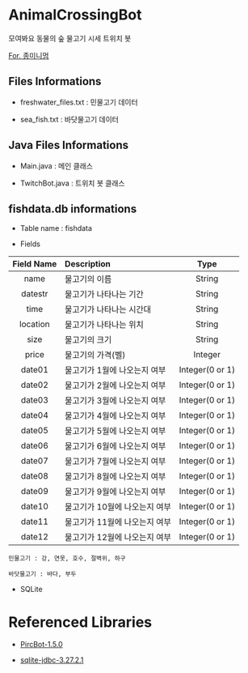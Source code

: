 # AnimalCrossingBot

모여봐요 동물의 숲 물고기 시세 트위치 봇

[For. 종미니멈](https://www.twitch.tv/derbls)


## Files Informations

* freshwater_files.txt : 민물고기 데이터

* sea_fish.txt : 바닷물고기 데이터


## Java Files Informations

* Main.java : 메인 클래스

* TwitchBot.java : 트위치 봇 클래스


## fishdata.db informations

* Table name : fishdata

* Fields

|Field Name|Description|Type|
|:---:|:---|:---:|
|name|물고기의 이름|String|
|datestr|물고기가 나타나는 기간|String|
|time|물고기가 나타나는 시간대|String|
|location|물고기가 나타나는 위치|String|
|size|물고기의 크기|String|
|price|물고기의 가격(벨)|Integer|
|date01|물고기가 1월에 나오는지 여부|Integer(0 or 1)|
|date02|물고기가 2월에 나오는지 여부|Integer(0 or 1)|
|date03|물고기가 3월에 나오는지 여부|Integer(0 or 1)|
|date04|물고기가 4월에 나오는지 여부|Integer(0 or 1)|
|date05|물고기가 5월에 나오는지 여부|Integer(0 or 1)|
|date06|물고기가 6월에 나오는지 여부|Integer(0 or 1)|
|date07|물고기가 7월에 나오는지 여부|Integer(0 or 1)|
|date08|물고기가 8월에 나오는지 여부|Integer(0 or 1)|
|date09|물고기가 9월에 나오는지 여부|Integer(0 or 1)|
|date10|물고기가 10월에 나오는지 여부|Integer(0 or 1)|
|date11|물고기가 11월에 나오는지 여부|Integer(0 or 1)|
|date12|물고기가 12월에 나오는지 여부|Integer(0 or 1)|

`민물고기 : 강, 연못, 호수, 절벽위, 하구`

`바닷물고기 : 바다, 부두`

* SQLite


# Referenced Libraries

* [PircBot-1.5.0](http://www.jibble.org/pircbot.php)

* [sqlite-jdbc-3.27.2.1](https://github.com/xerial/sqlite-jdbc)